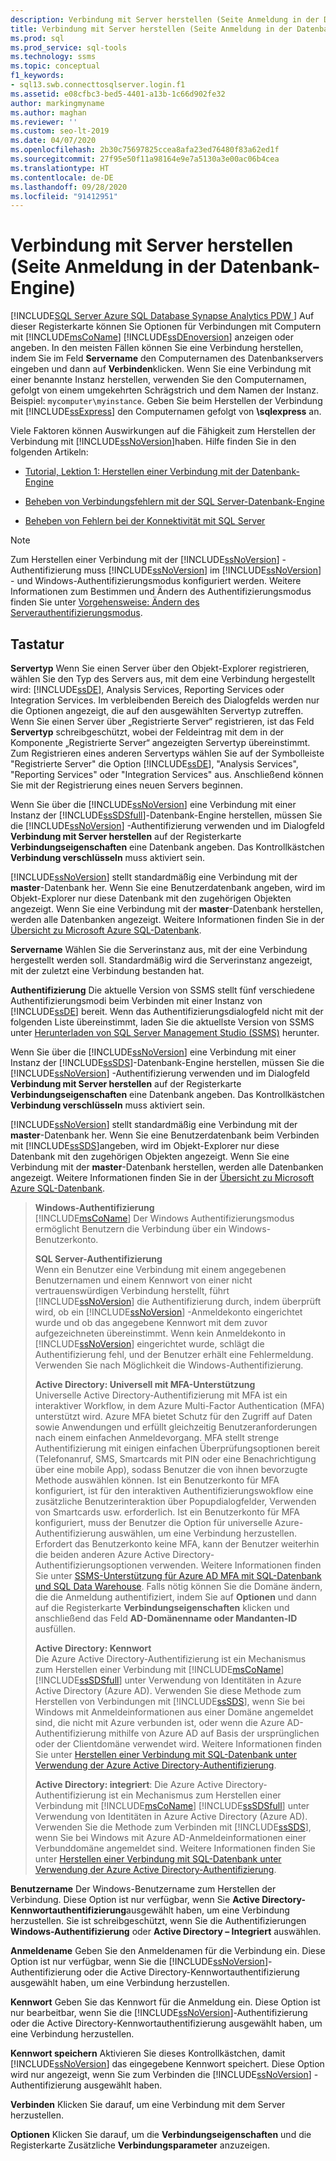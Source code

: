 ```yaml
---
description: Verbindung mit Server herstellen (Seite Anmeldung in der Datenbank-Engine)
title: Verbindung mit Server herstellen (Seite Anmeldung in der Datenbank-Engine)
ms.prod: sql
ms.prod_service: sql-tools
ms.technology: ssms
ms.topic: conceptual
f1_keywords:
- sql13.swb.connecttosqlserver.login.f1
ms.assetid: e08cfbc3-bed5-4401-a13b-1c66d902fe32
author: markingmyname
ms.author: maghan
ms.reviewer: ''
ms.custom: seo-lt-2019
ms.date: 04/07/2020
ms.openlocfilehash: 2b30c75697825ccea8afa23ed76480f83a62ed1f
ms.sourcegitcommit: 27f95e50f11a98164e9e7a5130a3e00ac06b4cea
ms.translationtype: HT
ms.contentlocale: de-DE
ms.lasthandoff: 09/28/2020
ms.locfileid: "91412951"
---
```

# <a name="connect-to-server-login-page-database-engine"></a>Verbindung mit Server herstellen (Seite Anmeldung in der Datenbank-Engine)

[!INCLUDE[SQL Server Azure SQL Database Synapse Analytics PDW ](../../includes/applies-to-version/sql-asdb-asdbmi-asa-pdw.md)]
Auf dieser Registerkarte können Sie Optionen für Verbindungen mit Computern mit [!INCLUDE[msCoName](../../includes/msconame_md.md)] [!INCLUDE[ssDEnoversion](../../includes/ssdenoversion_md.md)] anzeigen oder angeben. In den meisten Fällen können Sie eine Verbindung herstellen, indem Sie im Feld **Servername** den Computernamen des Datenbankservers eingeben und dann auf **Verbinden**klicken. Wenn Sie eine Verbindung mit einer benannte Instanz herstellen, verwenden Sie den Computernamen, gefolgt von einem umgekehrten Schrägstrich und dem Namen der Instanz. Beispiel: `mycomputer\myinstance`. Geben Sie beim Herstellen der Verbindung mit [!INCLUDE[ssExpress](../../includes/ssexpress_md.md)] den Computernamen gefolgt von **\sqlexpress** an.

Viele Faktoren können Auswirkungen auf die Fähigkeit zum Herstellen der Verbindung mit [!INCLUDE[ssNoVersion](../../includes/ssnoversion-md.md)]haben. Hilfe finden Sie in den folgenden Artikeln:

- [Tutorial, Lektion 1: Herstellen einer Verbindung mit der Datenbank-Engine](../../relational-databases/lesson-1-connecting-to-the-database-engine.md)

- [Beheben von Verbindungsfehlern mit der SQL Server-Datenbank-Engine](../../database-engine/configure-windows/troubleshoot-connecting-to-the-sql-server-database-engine.md)  

- [Beheben von Fehlern bei der Konnektivität mit SQL Server](https://support.microsoft.com/help/4009936/solving-connectivity-errors-to-sql-server)

> [!NOTE]
> Zum Herstellen einer Verbindung mit der [!INCLUDE[ssNoVersion](../../includes/ssnoversion-md.md)] -Authentifizierung muss [!INCLUDE[ssNoVersion](../../includes/ssnoversion-md.md)] im [!INCLUDE[ssNoVersion](../../includes/ssnoversion-md.md)] - und Windows-Authentifizierungsmodus konfiguriert werden. Weitere Informationen zum Bestimmen und Ändern des Authentifizierungsmodus finden Sie unter [Vorgehensweise: Ändern des Serverauthentifizierungsmodus](../../database-engine/configure-windows/change-server-authentication-mode.md).  

## <a name="options"></a>Tastatur

**Servertyp** Wenn Sie einen Server über den Objekt-Explorer registrieren, wählen Sie den Typ des Servers aus, mit dem eine Verbindung hergestellt wird: [!INCLUDE[ssDE](../../includes/ssde_md.md)], Analysis Services, Reporting Services oder Integration Services. Im verbleibenden Bereich des Dialogfelds werden nur die Optionen angezeigt, die auf den ausgewählten Servertyp zutreffen. Wenn Sie einen Server über „Registrierte Server“ registrieren, ist das Feld **Servertyp** schreibgeschützt, wobei der Feldeintrag mit dem in der Komponente „Registrierte Server“ angezeigten Servertyp übereinstimmt. Zum Registrieren eines anderen Servertyps wählen Sie auf der Symbolleiste "Registrierte Server" die Option [!INCLUDE[ssDE](../../includes/ssde_md.md)], "Analysis Services", "Reporting Services" oder "Integration Services" aus. Anschließend können Sie mit der Registrierung eines neuen Servers beginnen.

Wenn Sie über die [!INCLUDE[ssNoVersion](../../includes/ssnoversion-md.md)] eine Verbindung mit einer Instanz der [!INCLUDE[ssSDSfull](../../includes/sssdsfull-md.md)]-Datenbank-Engine herstellen, müssen Sie die [!INCLUDE[ssNoVersion](../../includes/ssnoversion-md.md)] -Authentifizierung verwenden und im Dialogfeld **Verbindung mit Server herstellen** auf der Registerkarte **Verbindungseigenschaften** eine Datenbank angeben. Das Kontrollkästchen **Verbindung verschlüsseln** muss aktiviert sein.

[!INCLUDE[ssNoVersion](../../includes/ssnoversion-md.md)] stellt standardmäßig eine Verbindung mit der **master**-Datenbank her. Wenn Sie eine Benutzerdatenbank angeben, wird im Objekt-Explorer nur diese Datenbank mit den zugehörigen Objekten angezeigt. Wenn Sie eine Verbindung mit der **master**-Datenbank herstellen, werden alle Datenbanken angezeigt. Weitere Informationen finden Sie in der [Übersicht zu Microsoft Azure SQL-Datenbank](/azure/sql-database/sql-database-technical-overview/).

**Servername** Wählen Sie die Serverinstanz aus, mit der eine Verbindung hergestellt werden soll. Standardmäßig wird die Serverinstanz angezeigt, mit der zuletzt eine Verbindung bestanden hat.  

**Authentifizierung** Die aktuelle Version von SSMS stellt fünf verschiedene Authentifizierungsmodi beim Verbinden mit einer Instanz von [!INCLUDE[ssDE](../../includes/ssde_md.md)] bereit. Wenn das Authentifizierungsdialogfeld nicht mit der folgenden Liste übereinstimmt, laden Sie die aktuellste Version von SSMS unter [Herunterladen von SQL Server Management Studio (SSMS)](../download-sql-server-management-studio-ssms.md) herunter.

Wenn Sie über die [!INCLUDE[ssNoVersion](../../includes/ssnoversion-md.md)] eine Verbindung mit einer Instanz der [!INCLUDE[ssSDS](../../includes/sssds-md.md)]-Datenbank-Engine herstellen, müssen Sie die [!INCLUDE[ssNoVersion](../../includes/ssnoversion-md.md)] -Authentifizierung verwenden und im Dialogfeld **Verbindung mit Server herstellen** auf der Registerkarte **Verbindungseigenschaften** eine Datenbank angeben. Das Kontrollkästchen **Verbindung verschlüsseln** muss aktiviert sein.

[!INCLUDE[ssNoVersion](../../includes/ssnoversion-md.md)] stellt standardmäßig eine Verbindung mit der **master**-Datenbank her. Wenn Sie eine Benutzerdatenbank beim Verbinden mit [!INCLUDE[ssSDS](../../includes/sssds-md.md)]angeben, wird im Objekt-Explorer nur diese Datenbank mit den zugehörigen Objekten angezeigt. Wenn Sie eine Verbindung mit der **master**-Datenbank herstellen, werden alle Datenbanken angezeigt. Weitere Informationen finden Sie in der [Übersicht zu Microsoft Azure SQL-Datenbank](/azure/sql-database/sql-database-technical-overview/).

> **Windows-Authentifizierung**  
> [!INCLUDE[msCoName](../../includes/msconame_md.md)] Der Windows Authentifizierungsmodus ermöglicht Benutzern die Verbindung über ein Windows-Benutzerkonto.  
>
> **SQL Server-Authentifizierung**  
> Wenn ein Benutzer eine Verbindung mit einem angegebenen Benutzernamen und einem Kennwort von einer nicht vertrauenswürdigen Verbindung herstellt, führt [!INCLUDE[ssNoVersion](../../includes/ssnoversion-md.md)] die Authentifizierung durch, indem überprüft wird, ob ein [!INCLUDE[ssNoVersion](../../includes/ssnoversion-md.md)] -Anmeldekonto eingerichtet wurde und ob das angegebene Kennwort mit dem zuvor aufgezeichneten übereinstimmt. Wenn kein Anmeldekonto in [!INCLUDE[ssNoVersion](../../includes/ssnoversion-md.md)] eingerichtet wurde, schlägt die Authentifizierung fehl, und der Benutzer erhält eine Fehlermeldung. Verwenden Sie nach Möglichkeit die Windows-Authentifizierung.  
>
> **Active Directory: Universell mit MFA-Unterstützung**  
> Universelle Active Directory-Authentifizierung mit MFA ist ein interaktiver Workflow, in dem Azure Multi-Factor Authentication (MFA) unterstützt wird. Azure MFA bietet Schutz für den Zugriff auf Daten sowie Anwendungen und erfüllt gleichzeitig Benutzeranforderungen nach einem einfachen Anmeldevorgang. MFA stellt strenge Authentifizierung mit einigen einfachen Überprüfungsoptionen bereit (Telefonanruf, SMS, Smartcards mit PIN oder eine Benachrichtigung über eine mobile App), sodass Benutzer die von ihnen bevorzugte Methode auswählen können. Ist ein Benutzerkonto für MFA konfiguriert, ist für den interaktiven Authentifizierungswokflow eine zusätzliche Benutzerinteraktion über Popupdialogfelder, Verwenden von Smartcards usw. erforderlich. Ist ein Benutzerkonto für MFA konfiguriert, muss der Benutzer die Option für universelle Azure-Authentifizierung auswählen, um eine Verbindung herzustellen. Erfordert das Benutzerkonto keine MFA, kann der Benutzer weiterhin die beiden anderen Azure Active Directory-Authentifizierungsoptionen verwenden. Weitere Informationen finden Sie unter [SSMS-Unterstützung für Azure AD MFA mit SQL-Datenbank und SQL Data Warehouse](https://azure.microsoft.com/documentation/articles/sql-database-ssms-mfa-authentication/). Falls nötig können Sie die Domäne ändern, die die Anmeldung authentifiziert, indem Sie auf **Optionen** und dann auf die Registerkarte **Verbindungseigenschaften** klicken und anschließend das Feld **AD-Domänenname oder Mandanten-ID** ausfüllen.
>
> **Active Directory: Kennwort**  
> Die Azure Active Directory-Authentifizierung ist ein Mechanismus zum Herstellen einer Verbindung mit [!INCLUDE[msCoName](../../includes/msconame_md.md)] [!INCLUDE[ssSDSfull](../../includes/sssdsfull-md.md)] unter Verwendung von Identitäten in Azure Active Directory (Azure AD).  Verwenden Sie diese Methode zum Herstellen von Verbindungen mit [!INCLUDE[ssSDS](../../includes/sssds-md.md)], wenn Sie bei Windows mit Anmeldeinformationen aus einer Domäne angemeldet sind, die nicht mit Azure verbunden ist, oder wenn die Azure AD-Authentifizierung mithilfe von Azure AD auf Basis der ursprünglichen oder der Clientdomäne verwendet wird. Weitere Informationen finden Sie unter [Herstellen einer Verbindung mit SQL-Datenbank unter Verwendung der Azure Active Directory-Authentifizierung](https://azure.microsoft.com/documentation/articles/sql-database-aad-authentication/).  
>
> **Active Directory: integriert**: Die Azure Active Directory-Authentifizierung ist ein Mechanismus zum Herstellen einer Verbindung mit [!INCLUDE[msCoName](../../includes/msconame_md.md)] [!INCLUDE[ssSDSfull](../../includes/sssdsfull-md.md)] unter Verwendung von Identitäten in Azure Active Directory (Azure AD). Verwenden Sie die Methode zum Verbinden mit [!INCLUDE[ssSDS](../../includes/sssds-md.md)], wenn Sie bei Windows mit Azure AD-Anmeldeinformationen einer Verbunddomäne angemeldet sind. Weitere Informationen finden Sie unter [Herstellen einer Verbindung mit SQL-Datenbank unter Verwendung der Azure Active Directory-Authentifizierung](https://azure.microsoft.com/documentation/articles/sql-database-aad-authentication/).  
  
**Benutzername** Der Windows-Benutzername zum Herstellen der Verbindung. Diese Option ist nur verfügbar, wenn Sie **Active Directory-Kennwortauthentifizierung**ausgewählt haben, um eine Verbindung herzustellen. Sie ist schreibgeschützt, wenn Sie die Authentifizierungen **Windows-Authentifizierung** oder **Active Directory – Integriert** auswählen.

**Anmeldename** Geben Sie den Anmeldenamen für die Verbindung ein. Diese Option ist nur verfügbar, wenn Sie die [!INCLUDE[ssNoVersion](../../includes/ssnoversion-md.md)]-Authentifizierung oder die Active Directory-Kennwortauthentifizierung ausgewählt haben, um eine Verbindung herzustellen.

**Kennwort** Geben Sie das Kennwort für die Anmeldung ein. Diese Option ist nur bearbeitbar, wenn Sie die [!INCLUDE[ssNoVersion](../../includes/ssnoversion-md.md)]-Authentifizierung oder die Active Directory-Kennwortauthentifizierung ausgewählt haben, um eine Verbindung herzustellen.

**Kennwort speichern** Aktivieren Sie dieses Kontrollkästchen, damit [!INCLUDE[ssNoVersion](../../includes/ssnoversion-md.md)] das eingegebene Kennwort speichert. Diese Option wird nur angezeigt, wenn Sie zum Verbinden die [!INCLUDE[ssNoVersion](../../includes/ssnoversion-md.md)] -Authentifizierung ausgewählt haben.

**Verbinden** Klicken Sie darauf, um eine Verbindung mit dem Server herzustellen.  

**Optionen** Klicken Sie darauf, um die **Verbindungseigenschaften** und die Registerkarte Zusätzliche **Verbindungsparameter** anzuzeigen.
